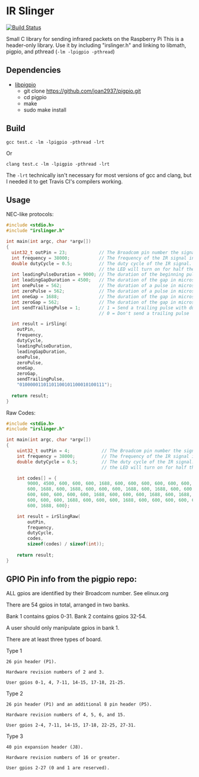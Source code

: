 IR Slinger
==========

[![Build Status](https://travis-ci.org/bschwind/ir-slinger.svg?branch=travis)](https://travis-ci.org/bschwind/ir-slinger)

Small C library for sending infrared packets on the Raspberry Pi
This is a header-only library. Use it by including "irslinger.h" and
linking to libmath, pigpio, and pthread (`-lm -lpigpio -pthread`)

Dependencies
------------

* [libpigpio](https://github.com/joan2937/pigpio)
  * git clone https://github.com/joan2937/pigpio.git
  * cd pigpio
  * make
  * sudo make install

Build
-----

    gcc test.c -lm -lpigpio -pthread -lrt

Or

    clang test.c -lm -lpigpio -pthread -lrt

The `-lrt` technically isn't necessary for most versions of gcc and clang,
but I needed it to get Travis CI's compilers working.

Usage
-----

NEC-like protocols:

```c
#include <stdio.h>
#include "irslinger.h"

int main(int argc, char *argv[])
{
  uint32_t outPin = 23;            // The Broadcom pin number the signal will be sent on
  int frequency = 38000;           // The frequency of the IR signal in Hz
  double dutyCycle = 0.5;          // The duty cycle of the IR signal. 0.5 means for every cycle,
                                   // the LED will turn on for half the cycle time, and off the other half
  int leadingPulseDuration = 9000; // The duration of the beginning pulse in microseconds
  int leadingGapDuration = 4500;   // The duration of the gap in microseconds after the leading pulse
  int onePulse = 562;              // The duration of a pulse in microseconds when sending a logical 1
  int zeroPulse = 562;             // The duration of a pulse in microseconds when sending a logical 0
  int oneGap = 1688;               // The duration of the gap in microseconds when sending a logical 1
  int zeroGap = 562;               // The duration of the gap in microseconds when sending a logical 0
  int sendTrailingPulse = 1;       // 1 = Send a trailing pulse with duration equal to "onePulse"
                                   // 0 = Don't send a trailing pulse

  int result = irSling(
    outPin,
    frequency,
    dutyCycle,
    leadingPulseDuration,
    leadingGapDuration,
    onePulse,
    zeroPulse,
    oneGap,
    zeroGap,
    sendTrailingPulse,
    "01000001101101100101100010100111");
  
  return result;
}
```

Raw Codes:

```c
#include <stdio.h>
#include "irslinger.h"

int main(int argc, char *argv[])
{
	uint32_t outPin = 4;            // The Broadcom pin number the signal will be sent on
	int frequency = 38000;          // The frequency of the IR signal in Hz
	double dutyCycle = 0.5;         // The duty cycle of the IR signal. 0.5 means for every cycle,
	                                // the LED will turn on for half the cycle time, and off the other half

	int codes[] = {
		9000, 4500, 600, 600, 600, 1688, 600, 600, 600, 600, 600, 600, 600, 600, 600, 600,
		600, 1688, 600, 1688, 600, 600, 600, 1688, 600, 1688, 600, 600, 600, 1688, 600, 1688,
		600, 600, 600, 600, 600, 1688, 600, 600, 600, 1688, 600, 1688, 600, 600, 600, 600,
		600, 600, 600, 1688, 600, 600, 600, 1688, 600, 600, 600, 600, 600, 1688, 600, 1688,
		600, 1688, 600};

	int result = irSlingRaw(
		outPin,
		frequency,
		dutyCycle,
		codes,
		sizeof(codes) / sizeof(int));
	
	return result;
}
```

GPIO Pin info from the pigpio repo:
-----------------------------------

ALL gpios are identified by their Broadcom number.  See elinux.org

There are 54 gpios in total, arranged in two banks.

Bank 1 contains gpios 0-31.  Bank 2 contains gpios 32-54.

A user should only manipulate gpios in bank 1.

There are at least three types of board.

Type 1

    26 pin header (P1).

    Hardware revision numbers of 2 and 3.

    User gpios 0-1, 4, 7-11, 14-15, 17-18, 21-25.

Type 2

    26 pin header (P1) and an additional 8 pin header (P5).

    Hardware revision numbers of 4, 5, 6, and 15.

    User gpios 2-4, 7-11, 14-15, 17-18, 22-25, 27-31.

Type 3

    40 pin expansion header (J8).

    Hardware revision numbers of 16 or greater.

    User gpios 2-27 (0 and 1 are reserved).
